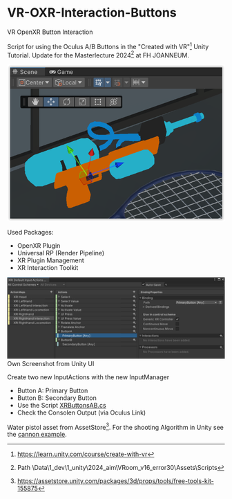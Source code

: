 # VR-OXR-Interaction-Buttons
VR OpenXR Button Interaction

Script for using the Oculus A/B Buttons in the "Created with VR"[^1] Unity Tutorial.
Update for the Masterlecture 2024[^2] at FH JOANNEUM.

<img src="./images/waterPistol.png" width="600">

Used Packages:
* OpenXR Plugin
* Universal RP (Render Pipeline)
* XR Plugin Management
* XR Interaction Toolkit

<img src="./images/InputManager.png" width="800">
Own Screenshot from Unity UI


Create two new InputActions with the new InputManager
* Button A: Primary Button
* Button B: Secondary Button
* Use the Script [XRButtonsAB.cs](./scripts/XRButtonsAB.cs)
* Check the Consolen Output (via Oculus Link)

Water pistol asset from AssetStore[^4]. For the shooting Algorithm in Unity 
see the [cannon example](../../../Cannon_MoveShot).


[^1]: https://learn.unity.com/course/create-with-vr
[^2]: Path \Data\1_dev\1_unity\2024_aim\VRoom_v16_error30\Assets\Scripts 
[^3]: Path \Users\nisch\Bilder\Screenshots (only for reference) 
[^4]: https://assetstore.unity.com/packages/3d/props/tools/free-tools-kit-155875

